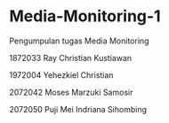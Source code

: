 # Media-Monitoring-1
Pengumpulan tugas Media Monitoring 

1872033 Ray Christian Kustiawan

1972004 Yehezkiel Christian

2072042 Moses Marzuki Samosir

2072050 Puji Mei Indriana Sihombing
